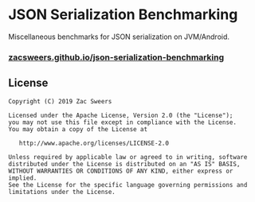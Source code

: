 # JSON Serialization Benchmarking

Miscellaneous benchmarks for JSON serialization on JVM/Android.

### [zacsweers.github.io/json-serialization-benchmarking](https://zacsweers.github.io/json-serialization-benchmarking/)

License
-------

    Copyright (C) 2019 Zac Sweers

    Licensed under the Apache License, Version 2.0 (the "License");
    you may not use this file except in compliance with the License.
    You may obtain a copy of the License at

       http://www.apache.org/licenses/LICENSE-2.0

    Unless required by applicable law or agreed to in writing, software
    distributed under the License is distributed on an "AS IS" BASIS,
    WITHOUT WARRANTIES OR CONDITIONS OF ANY KIND, either express or implied.
    See the License for the specific language governing permissions and
    limitations under the License.
